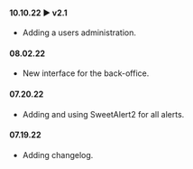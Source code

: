 #### **10.10.22 ► v2.1**
- Adding a users administration.

#### **08.02.22**
- New interface for the back-office.

#### **07.20.22**
- Adding and using SweetAlert2 for all alerts.

#### **07.19.22**
- Adding changelog.
